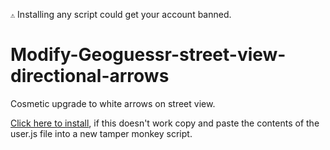 ``⚠️`` Installing any script could get your account banned.

# Modify-Geoguessr-street-view-directional-arrows
Cosmetic upgrade to white arrows on street view.

[Click here to install](https://github.com/echandler/Modify-Geoguessr-street-view-directional-arrows/raw/main/upgradeSVArrows.user.js), if this doesn't work copy and paste the contents of the user.js file into a new tamper monkey script.
